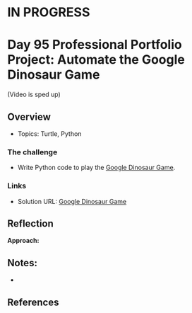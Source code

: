# IN PROGRESS

# Day 95 Professional Portfolio Project: Automate the Google Dinosaur Game



(Video is sped up)

## Overview

- Topics: Turtle, Python

### The challenge

- Write Python code to play the [Google Dinosaur Game](https://elgoog.im/t-rex/).
 
### Links

- Solution URL: [Google Dinosaur Game](https://github.com/Mikerniker/100_Days_of_Python/tree/main/Day94)

## Reflection
**Approach:** 



## Notes: 
- 


## References